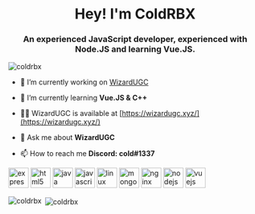 <h1 align="center">Hey! I'm ColdRBX</h1>
<h3 align="center">An experienced JavaScript developer, experienced with Node.JS and learning Vue.JS.</h3>

<p align="left"> <img src="https://komarev.com/ghpvc/?username=coldrbx" alt="coldrbx" /> </p>

- 🔭 I’m currently working on [WizardUGC](https://github.com/ColdRBX/WizardUGC)

- 🌱 I’m currently learning **Vue.JS & C++**

- 👨‍💻 WizardUGC is available at [https://wizardugc.xyz/](https://wizardugc.xyz/)

- 💬 Ask me about **WizardUGC**

- 📫 How to reach me **Discord: cold#1337**

<p align="left"><img src="https://devicons.github.io/devicon/devicon.git/icons/express/express-original-wordmark.svg" alt="express" width="40" height="40"/> <img src="https://devicons.github.io/devicon/devicon.git/icons/html5/html5-original-wordmark.svg" alt="html5" width="40" height="40"/> <img src="https://devicons.github.io/devicon/devicon.git/icons/java/java-original-wordmark.svg" alt="java" width="40" height="40"/> <img src="https://devicons.github.io/devicon/devicon.git/icons/javascript/javascript-original.svg" alt="javascript" width="40" height="40"/> <img src="https://devicons.github.io/devicon/devicon.git/icons/linux/linux-original.svg" alt="linux" width="40" height="40"/> <img src="https://devicons.github.io/devicon/devicon.git/icons/mongodb/mongodb-original-wordmark.svg" alt="mongodb" width="40" height="40"/> <img src="https://devicons.github.io/devicon/devicon.git/icons/nginx/nginx-original.svg" alt="nginx" width="40" height="40"/> <img src="https://devicons.github.io/devicon/devicon.git/icons/nodejs/nodejs-original-wordmark.svg" alt="nodejs" width="40" height="40"/> <img src="https://devicons.github.io/devicon/devicon.git/icons/vuejs/vuejs-original-wordmark.svg" alt="vuejs" width="40" height="40"/></p>

<p><img align="left" src="https://github-readme-stats.vercel.app/api/top-langs/?username=coldrbx&layout=compact" alt="coldrbx" /></p>

<p>&nbsp;<img align="center" src="https://github-readme-stats.vercel.app/api?username=coldrbx&show_icons=true" alt="coldrbx" /></p>
